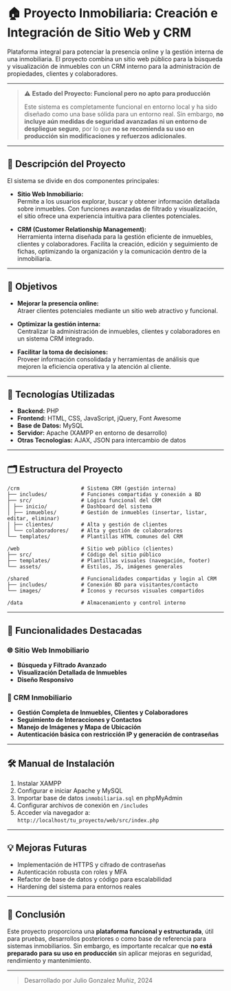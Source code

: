 # 🏠 Proyecto Inmobiliaria: Creación e Integración de Sitio Web y CRM

Plataforma integral para potenciar la presencia online y la gestión interna de una inmobiliaria. El proyecto combina un sitio web público para la búsqueda y visualización de inmuebles con un CRM interno para la administración de propiedades, clientes y colaboradores.

---

> ⚠️ **Estado del Proyecto: Funcional pero no apto para producción**
>
> Este sistema es completamente funcional en entorno local y ha sido diseñado como una base sólida para un entorno real. Sin embargo, **no incluye aún medidas de seguridad avanzadas ni un entorno de despliegue seguro**, por lo que **no se recomienda su uso en producción sin modificaciones y refuerzos adicionales**.

---

## 🚀 Descripción del Proyecto

El sistema se divide en dos componentes principales:

- **Sitio Web Inmobiliario:**  
  Permite a los usuarios explorar, buscar y obtener información detallada sobre inmuebles. Con funciones avanzadas de filtrado y visualización, el sitio ofrece una experiencia intuitiva para clientes potenciales.

- **CRM (Customer Relationship Management):**  
  Herramienta interna diseñada para la gestión eficiente de inmuebles, clientes y colaboradores. Facilita la creación, edición y seguimiento de fichas, optimizando la organización y la comunicación dentro de la inmobiliaria.

---

## 🎯 Objetivos

- **Mejorar la presencia online:**  
  Atraer clientes potenciales mediante un sitio web atractivo y funcional.

- **Optimizar la gestión interna:**  
  Centralizar la administración de inmuebles, clientes y colaboradores en un sistema CRM integrado.

- **Facilitar la toma de decisiones:**  
  Proveer información consolidada y herramientas de análisis que mejoren la eficiencia operativa y la atención al cliente.

---

## 🧰 Tecnologías Utilizadas

- **Backend:** PHP  
- **Frontend:** HTML, CSS, JavaScript, jQuery, Font Awesome  
- **Base de Datos:** MySQL  
- **Servidor:** Apache (XAMPP en entorno de desarrollo)  
- **Otras Tecnologías:** AJAX, JSON para intercambio de datos

---

## 🗂️ Estructura del Proyecto

```
/crm                    # Sistema CRM (gestión interna)
├── includes/           # Funciones compartidas y conexión a BD
├── src/                # Lógica funcional del CRM
│ ├── inicio/           # Dashboard del sistema
│ ├── inmuebles/        # Gestión de inmuebles (insertar, listar, editar, eliminar)
│ ├── clientes/         # Alta y gestión de clientes
│ └── colaboradores/    # Alta y gestión de colaboradores
└── templates/          # Plantillas HTML comunes del CRM

/web                    # Sitio web público (clientes)
├── src/                # Código del sitio público
├── templates/          # Plantillas visuales (navegación, footer)
└── assets/             # Estilos, JS, imágenes generales

/shared                 # Funcionalidades compartidas y login al CRM
├── includes/           # Conexión BD para visitantes/contacto
└── images/             # Iconos y recursos visuales compartidos

/data                   # Almacenamiento y control interno
```

---

## 🧩 Funcionalidades Destacadas

### 🌐 Sitio Web Inmobiliario

- **Búsqueda y Filtrado Avanzado**  
- **Visualización Detallada de Inmuebles**  
- **Diseño Responsivo**

### 👥 CRM Inmobiliario

- **Gestión Completa de Inmuebles, Clientes y Colaboradores**  
- **Seguimiento de Interacciones y Contactos**  
- **Manejo de Imágenes y Mapa de Ubicación**  
- **Autenticación básica con restricción IP y generación de contraseñas**

---

## 🛠️ Manual de Instalación

1. Instalar XAMPP  
2. Configurar e iniciar Apache y MySQL  
3. Importar base de datos `inmobiliaria.sql` en phpMyAdmin  
4. Configurar archivos de conexión en `/includes`  
5. Acceder vía navegador a: `http://localhost/tu_proyecto/web/src/index.php`

---

## 💡 Mejoras Futuras

- Implementación de HTTPS y cifrado de contraseñas  
- Autenticación robusta con roles y MFA  
- Refactor de base de datos y código para escalabilidad  
- Hardening del sistema para entornos reales

---

## 🏁 Conclusión

Este proyecto proporciona una **plataforma funcional y estructurada**, útil para pruebas, desarrollos posteriores o como base de referencia para sistemas inmobiliarios. Sin embargo, es importante recalcar que **no está preparado para su uso en producción** sin aplicar mejoras en seguridad, rendimiento y mantenimiento.

---

> Desarrollado por Julio Gonzalez Muñiz, 2024

